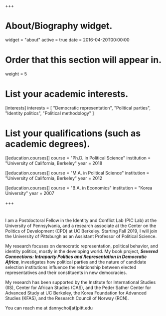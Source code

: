 +++
# About/Biography widget.
widget = "about"
active = true
date = 2016-04-20T00:00:00

# Order that this section will appear in.
weight = 5

# List your academic interests.
[interests]
  interests = [
    "Democratic representation",
    "Political parties",
    "Identity politics",
    "Political methodology"
  ]

# List your qualifications (such as academic degrees).
[[education.courses]]
  course = "Ph.D. in Political Science"
  institution = "University of California, Berkeley"
  year = 2018

[[education.courses]]
  course = "M.A. in Political Science"
  institution = "University of California, Berkeley"
  year = 2012

[[education.courses]]
  course = "B.A. in Economics"
  institution = "Korea University"
  year = 2007
 
+++

# 

I am a Postdoctoral Fellow in the Identity and Conflict Lab (PIC Lab) at the University of Pennsylvania, and a research associate at the Center on the Politics of Development (CPD) at UC Berkeley. Starting Fall 2019, I will join the University of Pittsburgh as an Assistant Professor of Political Science.

My research focuses on democratic representation, political behavior, and identity politics, mostly in the developing world. My book project, **_Severed Connections: Intraparty Politics and Representation in Democratic Africa_**, investigates how political parties and the nature of candidate selection institutions influence the relationship between elected representatives and their constituents in new democracies.

​My research has been supported by the Institute for International Studies (IIS), Center for African Studies (CAS), and the Peder Sather Center for Advanced Study at UC Berkeley, the Korea Foundation for Advanced Studies (KFAS), and the Research Council of Norway (RCN). 

You can reach me at dannychoi[at]pitt.edu
 
